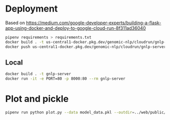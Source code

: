 # Deployment

Based on https://medium.com/google-developer-experts/building-a-flask-app-using-docker-and-deploy-to-google-cloud-run-8f311ad36040

```bash
pipenv requirements > requirements.txt
docker build . -t us-central1-docker.pkg.dev/genomic-nlp/cloudrun/gnlp-server
docker push us-central1-docker.pkg.dev/genomic-nlp/cloudrun/gnlp-server:latest
```

## Local

```bash
docker build . -t gnlp-server
docker run -it -e PORT=80 -p 8000:80 --rm gnlp-server
```

# Plot and pickle

```bash
pipenv run python plot.py --data model_data.pkl --outdir=../web/public/map --fmt png --max-zoom 5
```
